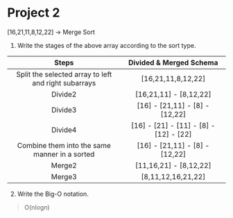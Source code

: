 # Project 2
[16,21,11,8,12,22] -> Merge Sort

1. Write the stages of the above array according to the sort type. 

|Steps|Divided & Merged Schema|
|:--:|:--:|
| Split the selected array to left and right subarrays   |[16,21,11,8,12,22]|
| Divide2                                                |[16,21,11] - [8,12,22]|
| Divide3                                                |[16] - [21,11] - [8] - [12,22]|
| Divide4                                                |[16] - [21] - [11] - [8] - [12] - [22]|
| Combine them into the same manner in a sorted          |[16] - [21,11] - [8] - [12,22]|
| Merge2                                                 |[11,16,21] - [8,12,22]|
| Merge3                                                 |[8,11,12,16,21,22]|

2. Write the Big-O notation.

> O(nlogn)
